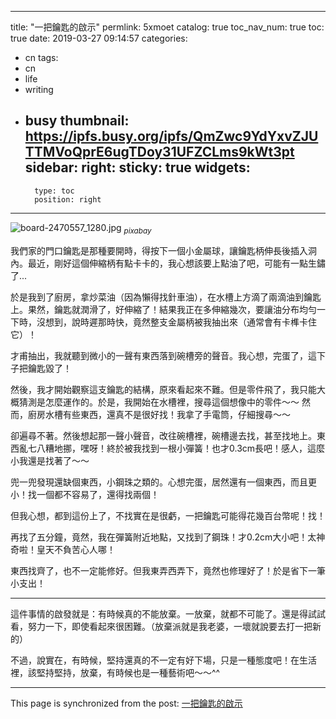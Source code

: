 
---
title: "一把鑰匙的啟示"
permlink: 5xmoet
catalog: true
toc_nav_num: true
toc: true
date: 2019-03-27 09:14:57
categories:
- cn
tags:
- cn
- life
- writing
- busy
thumbnail: https://ipfs.busy.org/ipfs/QmZwc9YdYxvZJUTTMVoQprE6ugTDoy31UFZCLms9kWt3pt
sidebar:
    right:
        sticky: true
widgets:
    -
        type: toc
        position: right
---


![board-2470557_1280.jpg](https://ipfs.busy.org/ipfs/QmZwc9YdYxvZJUTTMVoQprE6ugTDoy31UFZCLms9kWt3pt)
<sub>*pixabay*</sub>

我們家的門口鑰匙是那種要開時，得按下一個小金屬球，讓鑰匙柄伸長後插入洞內。最近，剛好這個伸縮柄有點卡卡的，我心想該要上點油了吧，可能有一點生鏽了...

於是我到了廚房，拿炒菜油（因為懶得找針車油），在水槽上方滴了兩滴油到鑰匙上。果然，鑰匙就潤滑了，好伸縮了！結果我正在多伸縮幾次，要讓油分布均勻一下時，沒想到，說時遲那時快，竟然整支金屬柄被我抽出來（通常會有卡榫卡住它）！

才甫抽出，我就聽到微小的一聲有東西落到碗槽旁的聲音。我心想，完蛋了，這下子把鑰匙毀了！

然後，我才開始觀察這支鑰匙的結構，原來看起來不難。但是零件飛了，我只能大概猜測是怎麼運作的。於是，我開始在水槽裡，搜尋這個想像中的零件～～ 然而，廚房水槽有些東西，還真不是很好找！我拿了手電筒，仔細搜尋～～ 

卻遍尋不著。然後想起那一聲小聲音，改往碗槽裡，碗槽邊去找，甚至找地上。東西亂七八糟地挪，嘿呀！終於被我找到一根小彈簧！也才0.3cm長吧！感人，這麼小我還是找著了～～

兜一兜發現還缺個東西，小鋼珠之類的。心想完蛋，居然還有一個東西，而且更小！找一個都不容易了，還得找兩個！

但我心想，都到這份上了，不找實在是很虧，一把鑰匙可能得花幾百台幣呢！找！

再找了五分鐘，竟然，我在彈簧附近地點，又找到了鋼珠！才0.2cm大小吧！太神奇啦！皇天不負苦心人哪！

東西找齊了，也不一定能修好。但我東弄西弄下，竟然也修理好了！於是省下一筆小支出！

****

 這件事情的啟發就是：有時候真的不能放棄。一放棄，就都不可能了。還是得試試看，努力一下，即使看起來很困難。（放棄派就是我老婆，一壞就說要去打一把新的）

不過，說實在，有時候，堅持還真的不一定有好下場，只是一種態度吧！在生活裡，該堅持堅持，放棄，有時候也是一種藝術吧～～^^


- - -

This page is synchronized from the post: [一把鑰匙的啟示](https://steemit.com/@deanliu/5xmoet)
